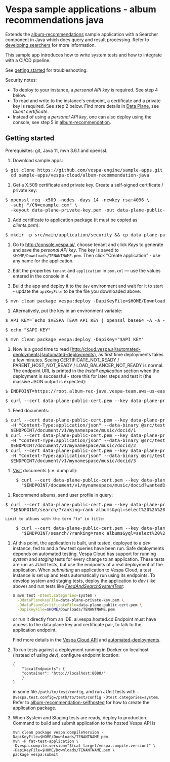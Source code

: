 <!-- Copyright 2019 Oath Inc. Licensed under the terms of the Apache 2.0 license. See LICENSE in the project root. -->
# Vespa sample applications - album recommendations java

Extends the [album-recommendations](../album-recommendations) sample application with a Searcher component in Java
which does query and result processing. Refer to
[developing searchers](http://docs.vespa.ai/documentation/searcher-development.html) for more information.

This sample app introduces how to write system tests and how to integrate with a CI/CD pipeline.

See [getting started](http://cloud.vespa.ai/getting-started.html) for troubleshooting.

Security notes:
*   To deploy to your instance, a _personal API key_ is required.
    See step 4 below.
*   To read and write to the instance's endpoint, a certificate and a private key is required.
    See step 2 below.
    Find more details in [Data Plane](https://cloud.vespa.ai/security-model.html#data-plane), see _Client certificate_.
*   Instead of using a _personal API key_, one can also deploy using the console, see step 5 in
    [album-recommendation](../album-recommendation/README.md).



## Getting started
Prerequisites: git, Java 11, mvn 3.6.1 and openssl.

1.  Download sample apps:
<pre data-test="exec">
$ git clone https://github.com/vespa-engine/sample-apps.git && \
  cd sample-apps/vespa-cloud/album-recommendation-java
</pre>

1.  Get a X.509 certificate and private key. Create a self-signed certificate / private key:
<pre data-test="exec">
$ openssl req -x509 -nodes -days 14 -newkey rsa:4096 \
  -subj "/CN=example.com" \
  -keyout data-plane-private-key.pem -out data-plane-public-cert.pem
</pre>

1.  Add certificate to application package (it must be copied as _clients.pem_):
<pre data-test="exec">
$ mkdir -p src/main/application/security && cp data-plane-public-cert.pem src/main/application/security/clients.pem
</pre>

1.  Go to http://console.vespa.ai/, choose tenant and click _Keys_ to generate and save the _personal API key_.
    The key is saved to `$HOME/Downloads/TENANTNAME.pem`.
    Then click "Create application" - use any name for the application.

1.  Edit the properties `tenant` and `application` in `pom.xml` —
    use the values entered in the console in 4.
 
1.  Build the app and deploy it to the `dev` environment and wait for it to start -
    update the `apiKeyFile` to be the file you downloaded above:
<pre>
$ mvn clean package vespa:deploy -DapiKeyFile=$HOME/Downloads/TENANTNAME.pem
</pre>

1.  Alternatively, put the key in an environment variable:
<pre data-test="exec">
$ API_KEY=`echo $VESPA_TEAM_API_KEY | openssl base64 -A -a -d`
</pre>
<pre data-test="exec">
$ echo "$API_KEY"
</pre>
<pre data-test="exec">
$ mvn clean package vespa:deploy -DapiKey="$API_KEY"
</pre>

1.  Now is a good time to read [http://cloud.vespa.ai/automated-deployments](automated-deployments),
    as first time deployments takes a few minutes.
    Seeing CERTIFICATE_NOT_READY / PARENT_HOST_NOT_READY / LOAD_BALANCER_NOT_READY is normal.
    The endpoint URL is printed in the _Install application_ section when the deployment is successful -
    store this for later steps and test it (the massive JSON output is expected):
<pre data-test="exec">
$ ENDPOINT=https://root.album-rec-java.vespa-team.aws-us-east-1c.dev.public.vespa.oath.cloud
</pre>
<pre>
$ curl --cert data-plane-public-cert.pem --key data-plane-private-key.pem $ENDPOINT
</pre>

1.  Feed documents:
<pre data-test="exec">
$ curl --cert data-plane-public-cert.pem --key data-plane-private-key.pem \
  -H "Content-Type:application/json" --data-binary @src/test/resources/A-Head-Full-of-Dreams.json \
  $ENDPOINT/document/v1/mynamespace/music/docid/1
$ curl --cert data-plane-public-cert.pem --key data-plane-private-key.pem \
  -H "Content-Type:application/json" --data-binary @src/test/resources/Love-Is-Here-To-Stay.json \
  $ENDPOINT/document/v1/mynamespace/music/docid/2
$ curl --cert data-plane-public-cert.pem --key data-plane-private-key.pem \
  -H "Content-Type:application/json" --data-binary @src/test/resources/Hardwired...To-Self-Destruct.json \
  $ENDPOINT/document/v1/mynamespace/music/docid/3
</pre>

1.  [Visit](https://docs.vespa.ai/documentation/content/visiting.html) documents (i.e. dump all):
<pre data-test="exec">
    $ curl --cert data-plane-public-cert.pem --key data-plane-private-key.pem \
      "$ENDPOINT/document/v1/mynamespace/music/docid?wantedDocumentCount=100"
</pre>
    
1.  Recommend albums, send user profile in query:
<pre data-test="exec">
$ curl --cert data-plane-public-cert.pem --key data-plane-private-key.pem \
  "$ENDPOINT/search/?ranking=rank_albums&yql=select%20%2A%20from%20sources%20%2A%20where%20sddocname%20contains%20%22music%22%3B&ranking.features.query(user_profile)=%7B%7Bcat%3Apop%7D%3A0.8%2C%7Bcat%3Arock%7D%3A0.2%2C%7Bcat%3Ajazz%7D%3A0.1%7D"
</pre>
    Limit to albums with the term "to" in title:
<pre data-test="exec">
    $ curl --cert data-plane-public-cert.pem --key data-plane-private-key.pem \
      "$ENDPOINT/search/?ranking=rank_albums&yql=select%20%2A%20from%20sources%20%2A%20where%20album%20contains%20%22to%22%3B&ranking.features.query(user_profile)=%7B%7Bcat%3Apop%7D%3A0.8%2C%7Bcat%3Arock%7D%3A0.2%2C%7Bcat%3Ajazz%7D%3A0.1%7D"
</pre>

1.  At this point, the application is built, unit tested, deployed to a _dev_ instance, fed to and a few test queries have been run.
    Safe deployments depends on automated testing.
    Vespa Cloud has support for running _system_ and _staging_ tests for every change to an application.
    These tests are run as JUnit tests, but use the endpoints of a real deployment of the application.
    When _submitting_ an application to Vespa Cloud, a test instance is set up and tests automatically run using its endpoints.
    To develop system and staging tests, deploy the application to _dev_ (like above) and run tests like
    [_FeedAndSearchSystemTest_](src/test/java/ai/vespa/example/album/FeedAndSearchSystemTest.java):
    ```sh
    $ mvn test -Dtest.categories=system \
      -DdataPlaneKeyFile=data-plane-private-key.pem \
      -DdataPlaneCertificateFile=data-plane-public-cert.pem \
      -DapiKeyFile=$HOME/Downloads/TENANTNAME.pem
    ```
    or run it directly from an IDE. 
    ai.vespa.hosted.cd.Endpoint must have access to the data plane key and certificate pair,
    to talk to the application endpoint.

    Find more details in the [Vespa Cloud API](https://cloud.vespa.ai/reference/vespa-cloud-api.html) and
    [automated-deployments](https://cloud.vespa.ai/automated-deployments).

1.  To run tests against a deployment running in Docker on localhost (instead of using _dev_),
    configure endpoint location:
    ```
    {
        "localEndpoints": {
        "container": "http://localhost:8080/"
        }
    }
    ```
    in some file `/path/to/test/config`, and run JUnit tests with `-Dvespa.test.config=/path/to/test/config -Dtest.categories=system`.
    Refer to [album-recommendation-selfhosted](../album-recommendation-selfhosted) for how to create the application package.

1.  When System and Staging tests are ready, deploy to production.
    Command to build and submit application to the hosted Vespa API is
    ```
    mvn clean package vespa:compileVersion -DapiKeyFile=$HOME/Downloads/TENANTNAME.pem
    mvn -P fat-test-application \
    -Dvespa.compile.version="$(cat target/vespa.compile.version)" \
    -DapiKeyFile=$HOME/Downloads/TENANTNAME.pem \
    package vespa:submit
    ```
